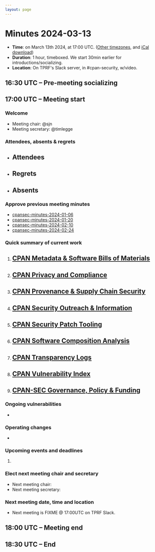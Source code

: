 ```yaml
---
layout: page
---
```


# Minutes 2024-03-13

* **Time**: on March 13th 2024, at 17:00 UTC. ([Other timezones](https://www.timeanddate.com/worldclock/meetingdetails.html?year=2024&month=3&day=13&hour=17&min=0&sec=0&p1=187&p2=233&p3=250), and [iCal download](https://www.timeanddate.com/scripts/ics.php?type=meet&p1=187&p2=233&p3=250&year=2024&month=3&day=13&hour=17&min=0&sec=0))
* **Duration**: 1 hour, timeboxed. We start 30min earlier for introductions/socializing.
* **Location**: On TPRF's Slack server, in #cpan-security, w/video.

## 16:30 UTC – Pre-meeting socializing

## 17:00 UTC – Meeting start

### Welcome

- Meeting chair: @sjn
- Meeting secretary: @timlegge

### Attendees, absents & regrets

- Attendees
    - 
- Regrets
    - 
- Absents
    - 

### Approve previous meeting minutes

- [cpansec-minutes-2024-01-06](cpansec-minutes-2024-02-06.md)
- [cpansec-minutes-2024-01-20](cpansec-minutes-2024-01-20.md)
- [cpansec-minutes-2024-02-10](cpansec-minutes-2024-02-10.md)
- [cpansec-minutes-2024-02-24](cpansec-minutes-2024-02-24.md)

### Quick summary of current work

1. [CPAN Metadata & Software Bills of Materials](https://github.com/orgs/CPAN-Security/projects/1)
    - 
2. [CPAN Privacy and Compliance](https://github.com/orgs/CPAN-Security/projects/9)
    - 
3. [CPAN Provenance & Supply Chain Security](https://github.com/orgs/CPAN-Security/projects/3)
    - 
4. [CPAN Security Outreach & Information](https://github.com/orgs/CPAN-Security/projects/12)
    - 
5. [CPAN Security Patch Tooling](https://github.com/orgs/CPAN-Security/projects/11)
    - 
6. [CPAN Software Composition Analysis](https://github.com/orgs/CPAN-Security/projects/6)
    - 
7. [CPAN Transparency Logs](https://github.com/orgs/CPAN-Security/projects/2)
    - 
8. [CPAN Vulnerability Index](https://github.com/orgs/CPAN-Security/projects/10)
    - 
9. [CPAN-SEC Governance, Policy & Funding](https://github.com/orgs/CPAN-Security/projects/7)
    - 

### Ongoing vulnerabilities

- 

### Operating changes

- 

### Upcoming events and deadlines

1. 

### Elect next meeting chair and secretary

- Next meeting chair: 
- Next meeting secretary: 

### Next meeting date, time and location

- Next meeting is FIXME @ 17:00UTC on TPRF Slack.


## 18:00 UTC – Meeting end

## 18:30 UTC – End
